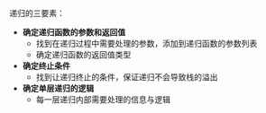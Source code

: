 
递归的三要素：
- **确定递归函数的参数和返回值**
  - 找到在递归过程中需要处理的参数，添加到递归函数的参数列表
  - 确定递归函数的返回值类型
- **确定终止条件**
  - 找到让递归终止的条件，保证递归不会导致栈的溢出
- **确定单层递归的逻辑**
  - 每一层递归内部需要处理的信息与逻辑

